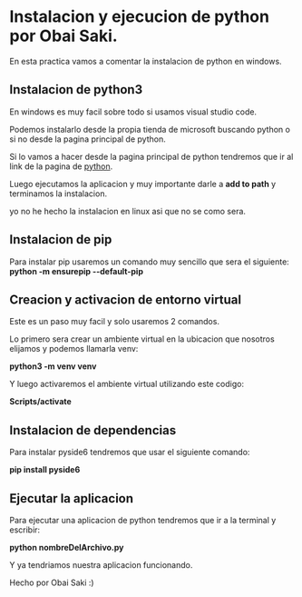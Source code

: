# Instalacion y ejecucion de python por Obai Saki.

En esta practica vamos a comentar la instalacion de python en windows.

## Instalacion de python3
En windows es muy facil sobre todo si usamos visual studio code. 

Podemos instalarlo desde la propia tienda de microsoft buscando python o si no desde la pagina principal de python.

Si lo vamos a hacer desde la pagina principal de python tendremos que ir al link de la pagina de [python](https://www.python.org/downloads/).

Luego ejecutamos la aplicacion y muy importante darle a **add to path** y terminamos la instalacion.

yo no he hecho la instalacion en linux asi que no se como sera.

## Instalacion de pip
Para instalar pip usaremos un comando muy sencillo que sera el siguiente: **python -m ensurepip --default-pip**


## Creacion y activacion de entorno virtual

Este es un paso muy facil y solo usaremos 2 comandos. 

Lo primero sera crear un ambiente virtual en la ubicacion que nosotros elijamos y podemos llamarla venv:

**python3 -m venv venv**

Y luego activaremos el ambiente virtual utilizando este codigo:

**Scripts/activate**


## Instalacion de dependencias

Para instalar pyside6 tendremos que usar el siguiente comando:

**pip install pyside6**

## Ejecutar la aplicacion
Para ejecutar una aplicacion de python tendremos que ir a la terminal y escribir:

**python nombreDelArchivo.py**

Y ya tendriamos nuestra aplicacion funcionando.

Hecho por Obai Saki :)